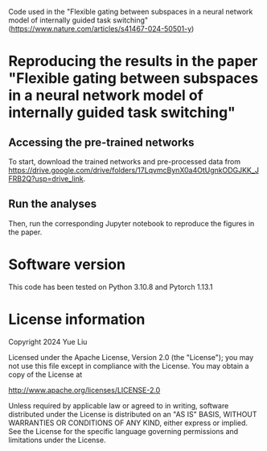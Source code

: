 Code used in the  "Flexible gating between subspaces in a neural network model of internally guided task switching" (https://www.nature.com/articles/s41467-024-50501-y)

# Reproducing the results in the paper "Flexible gating between subspaces in a neural network model of internally guided task switching"

## Accessing the pre-trained networks
To start, download the trained networks and pre-processed data from https://drive.google.com/drive/folders/17LqvmcBynX0a4OtUgnkODGJKK_JFRB2Q?usp=drive_link.
## Run the analyses
Then, run the corresponding Jupyter notebook to reproduce the figures in the paper.
# Software version
This code has been tested on Python 3.10.8 and Pytorch 1.13.1
# License information
Copyright 2024 Yue Liu

Licensed under the Apache License, Version 2.0 (the "License");
you may not use this file except in compliance with the License.
You may obtain a copy of the License at

 http://www.apache.org/licenses/LICENSE-2.0

Unless required by applicable law or agreed to in writing, software
distributed under the License is distributed on an "AS IS" BASIS,
WITHOUT WARRANTIES OR CONDITIONS OF ANY KIND, either express or implied.
See the License for the specific language governing permissions and
limitations under the License.
